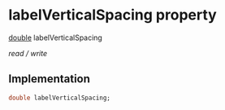 


# labelVerticalSpacing property






[double](https://api.flutter.dev/flutter/dart-core/double-class.html) labelVerticalSpacing
  
_read / write_






## Implementation

```dart
double labelVerticalSpacing;


```







